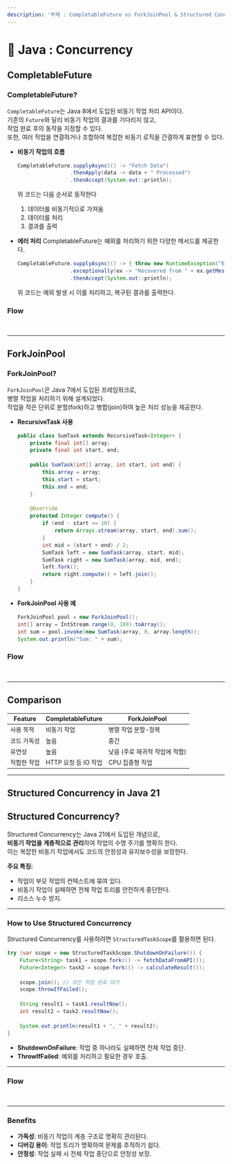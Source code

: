 ```yaml
---
description: '부제 : CompletableFuture vs ForkJoinPool & Structured Concurrency'
---
```


# 🟰 Java : Concurrency

## CompletableFuture

### CompletableFuture?

`CompletableFuture`는 Java 8에서 도입된 비동기 작업 처리 API이다. \
기존의 `Future`와 달리 비동기 작업의 결과를 기다리지 않고, \
작업 완료 후의 동작을 지정할 수 있다. \
또한, 여러 작업을 연결하거나 조합하여 복잡한 비동기 로직을 간결하게 표현할 수 있다.

*   **비동기 작업의 흐름**

    ```java
    CompletableFuture.supplyAsync(() -> "Fetch Data")
                     .thenApply(data -> data + " Processed")
                     .thenAccept(System.out::println);
    ```

    위 코드는 다음 순서로 동작한다

    1. 데이터를 비동기적으로 가져옴
    2. 데이터를 처리
    3. 결과를 출력
*   **에러 처리** CompletableFuture는 예외를 처리하기 위한 다양한 메서드를 제공한다.

    ```java
    CompletableFuture.supplyAsync(() -> { throw new RuntimeException("Error"); })
                     .exceptionally(ex -> "Recovered from " + ex.getMessage())
                     .thenAccept(System.out::println);
    ```

    위 코드는 예외 발생 시 이를 처리하고, 복구된 결과를 출력한다.

### **Flow**

<figure><img src="../../.gitbook/assets/스크린샷 2025-01-09 오후 8.23.02.png" alt=""><figcaption></figcaption></figure>

***

## ForkJoinPool

### ForkJoinPool?

`ForkJoinPool`은 Java 7에서 도입된 프레임워크로, \
병렬 작업을 처리하기 위해 설계되었다. \
작업을 작은 단위로 분할(fork)하고 병합(join)하여 높은 처리 성능을 제공한다.

*   **RecursiveTask 사용**

    ```java
    public class SumTask extends RecursiveTask<Integer> {
        private final int[] array;
        private final int start, end;

        public SumTask(int[] array, int start, int end) {
            this.array = array;
            this.start = start;
            this.end = end;
        }

        @Override
        protected Integer compute() {
            if (end - start <= 10) {
                return Arrays.stream(array, start, end).sum();
            }
            int mid = (start + end) / 2;
            SumTask left = new SumTask(array, start, mid);
            SumTask right = new SumTask(array, mid, end);
            left.fork();
            return right.compute() + left.join();
        }
    }
    ```
*   **ForkJoinPool 사용 예**

    ```java
    ForkJoinPool pool = new ForkJoinPool();
    int[] array = IntStream.range(0, 100).toArray();
    int sum = pool.invoke(new SumTask(array, 0, array.length));
    System.out.println("Sum: " + sum);
    ```

### **Flow**

<figure><img src="../../.gitbook/assets/스크린샷 2025-01-09 오후 8.25.44.png" alt=""><figcaption></figcaption></figure>

***

## Comparison

| **Feature** | **CompletableFuture** | **ForkJoinPool**   |
| ----------- | --------------------- | ------------------ |
| 사용 목적       | 비동기 작업                | 병렬 작업 분할-정복        |
| 코드 가독성      | 높음                    | 중간                 |
| 유연성         | 높음                    | 낮음 (주로 재귀적 작업에 적합) |
| 적합한 작업      | HTTP 요청 등 IO 작업       | CPU 집중형 작업         |

***

## Structured Concurrency in Java 21

## Structured Concurrency?

Structured Concurrency는 Java 21에서 도입된 개념으로, \
**비동기 작업을 계층적으로 관리**하여 작업의 수명 주기를 명확히 한다. \
이는 복잡한 비동기 작업에서도 코드의 안정성과 유지보수성을 보장한다.

**주요 특징:**

* 작업이 부모 작업의 컨텍스트에 묶여 있다.
* 비동기 작업이 실패하면 전체 작업 트리를 안전하게 중단한다.
* 리소스 누수 방지.

***

### How to Use Structured Concurrency

Structured Concurrency를 사용하려면 `StructuredTaskScope`를 활용하면 된다.

```java
try (var scope = new StructuredTaskScope.ShutdownOnFailure()) {
    Future<String> task1 = scope.fork(() -> fetchDataFromAPI());
    Future<Integer> task2 = scope.fork(() -> calculateResult());

    scope.join(); // 모든 작업 완료 대기
    scope.throwIfFailed();

    String result1 = task1.resultNow();
    int result2 = task2.resultNow();

    System.out.println(result1 + ", " + result2);
}
```

* **ShutdownOnFailure**: 작업 중 하나라도 실패하면 전체 작업 중단.
* **ThrowIfFailed**: 예외를 처리하고 필요한 경우 호출.

***

### **Flow**

<figure><img src="../../.gitbook/assets/스크린샷 2025-01-09 오후 8.24.38.png" alt=""><figcaption></figcaption></figure>

***

### Benefits

* **가독성**: 비동기 작업이 계층 구조로 명확히 관리된다.
* **디버깅 용이**: 작업 트리가 명확하여 문제를 추적하기 쉽다.
* **안정성**: 작업 실패 시 전체 작업 중단으로 안정성 보장.
